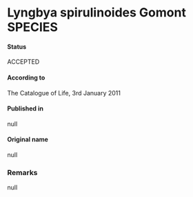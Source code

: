 # Lyngbya spirulinoides Gomont SPECIES

#### Status
ACCEPTED

#### According to
The Catalogue of Life, 3rd January 2011

#### Published in
null

#### Original name
null

### Remarks
null